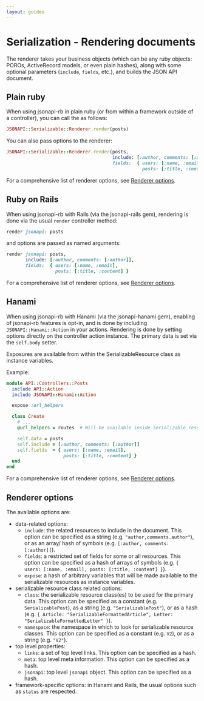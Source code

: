 ```yaml
---
layout: guides
---
```

# Serialization - Rendering documents

The renderer takes your business objects (which can be any ruby objects: POROs,
ActiveRecord models, or even plain hashes), along with some optional parameters
(`include`, `fields`, etc.), and builds the JSON API document.

## Plain ruby

When using jsonapi-rb in plain ruby (or from within a framework outside of a
controller), you can call the as follows:

```ruby
JSONAPI::Serializable::Renderer.render(posts)
```

You can also pass options to the renderer:

```ruby
JSONAPI::Serializable::Renderer.render(posts,
                                       include: [:author, comments: [:author]],
                                       fields:  { users: [:name, :email],
                                                  posts: [:title, :content] })
```

For a comprehensive list of renderer options, see [Renderer options]().

## Ruby on Rails

When using jsonapi-rb with Rails (via the jsonapi-rails gem), rendering is done
via the usual `render` controller method:

```ruby
render jsonapi: posts
```
and options are passed as named arguments:

```ruby
render jsonapi: posts,
       include: [:author, comments: [:author]],
       fields:  { users: [:name, :email],
                  posts: [:title, :content] }
```

For a comprehensive list of renderer options, see [Renderer options]().

## Hanami

When using jsonapi-rb with Hanami (via the jsonapi-hanami gem), enabling of
jsonapi-rb features is opt-in, and is done by including
`JSONAPI::Hanami::Action` in your actions.
Rendering is done by setting options directly on the controller action instance.
The primary data is set via the `self.body` setter.

Exposures are available from within the SerializableResource class as instance
variables.

Example:

```ruby
module API::Controllers::Posts
  include API::Action
  include JSONAPI::Hanami::Action

  expose :url_helpers

  class Create
    # ...
    @url_helpers = routes  # Will be available inside serializable resources.

    self.data = posts
    self.include = [:author, comments: [:author]]
    self.fields  = { users: [:name, :email],
                     posts: [:title, :content] }
  end
end
```

For a comprehensive list of renderer options, see [Renderer options]().

## Renderer options

The available options are:

+ data-related options:
  + `include`: the related resources to include in the document. This option can
    be specified as a string (e.g. `"author,comments.author"`), or as an array/
    hash of symbols (e.g. `[:author, comments: [:author]]`).
  + `fields`: a restricted set of fields for some or all resources. This option
    can be specified as a hash of arrays of symbols (e.g.
    `{ users: [:name, :email], posts: [:title, :content] }`).
  + `expose`: a hash of arbitrary variables that will be made available to the
    serializable resources as instance variables.
+ serializable resource class related options:
  + `class`: the serializable resource class(es) to be used for the primary
    data. This option can be specified as a constant (e.g. `SerializablePost`),
    as a string (e.g. `"SerializablePost"`), or as a hash (e.g.
    `{ Article: "SerializableFormattedArticle", Letter: "SerializableFormattedLetter" }`).
  + `namespace`: the namespace in which to look for serializable resource
    classes. This option can be specified as a constant (e.g. `V2`), or as a
    string (e.g. `"V2"`).
+ top level properties:
  + `links`: a set of top level links. This option can be specified as a hash.
  + `meta`: top level meta information. This option can be specified as a hash.
  + `jsonapi`: top level `jsonapi` object. This option can be specified as a
    hash.
+ framework-specific options: in Hanami and Rails, the usual options such as
`status` are respected.
